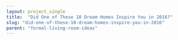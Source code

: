 ```yaml
---
layout: project_single
title:  "Did One of These 10 Dream Homes Inspire You in 2016?"
slug: "did-one-of-these-10-dream-homes-inspire-you-in-2016"
parent: "formal-living-room-ideas"
---
```

 